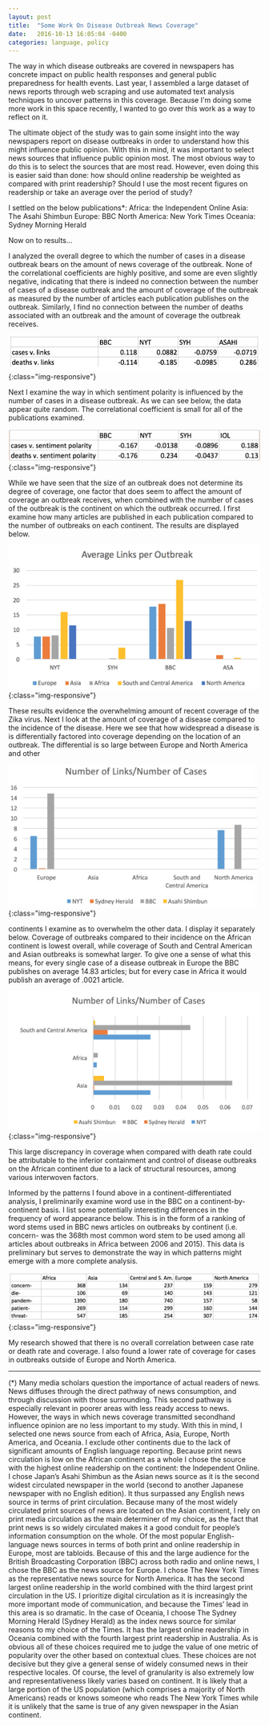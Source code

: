 ```yaml
---
layout: post
title:  "Some Work On Disease Outbreak News Coverage"
date:   2016-10-13 16:05:04 -0400
categories: language, policy
---
```


The way in which disease outbreaks are covered in newspapers has concrete impact on public health responses and general public preparedness for health events. Last year, I assembled a large dataset of news reports through web scraping and use automated text analysis techniques to uncover patterns in this coverage. Because I'm doing some more work in this space recently, I wanted to go over this work as a way to reflect on it.

The ultimate object of the study was to gain some insight into the way newspapers report on disease outbreaks in order to understand how this might influence public opinion. With this in mind, it was important to select news sources that influence public opinion most. The most obvious way to do this is to select the sources that are most read. However, even doing this is easier said than done: how should online readership be weighted as compared with print readership? Should I use the most recent figures on readership or take an average over the period of study? 

I settled on the below publications*:
Africa: the Independent Online
Asia: The Asahi Shimbun
Europe: BBC
North America: New York Times
Oceania: Sydney Morning Herald

Now on to results…

I analyzed the overall degree to which the number of cases in a disease outbreak bears on the amount of news coverage of the outbreak. None of the correlational coefficients are highly positive, and some are even slightly negative, indicating that there is indeed no connection between the number of cases of a disease outbreak and the amount of coverage of the outbreak as measured by the number of articles each publication publishes on the outbreak. Similarly, I find no connection between the number of deaths associated with an outbreak and the amount of coverage the outbreak receives.

![](/assets/p3_img1.png){:class="img-responsive"}



Next I examine the way in which sentiment polarity is influenced by the number of cases in a disease outbreak. As we can see below, the data appear quite random. The correlational coefficient is small for all of the publications examined.

![](/assets/p3_img2.png){:class="img-responsive"}



While we have seen that the size of an outbreak does not determine its degree of coverage, one factor that does seem to affect the amount of coverage an outbreak receives, when combined with the number of cases of the outbreak is the continent on which the outbreak occurred. I first examine how many articles are published in each publication compared to the number of outbreaks on each continent. The results are displayed below.

![](/assets/p3_img3.png){:class="img-responsive"}


These results evidence the overwhelming amount of recent coverage of the Zika virus. Next I look at the amount of coverage of a disease compared to the incidence of the disease. Here we see that how widespread a disease is is differentially factored into coverage depending on the location of an outbreak. The differential is so large between Europe and North America and other

![](/assets/p3_img4.png){:class="img-responsive"}


continents I examine as to overwhelm the other data. I display it separately below. Coverage of outbreaks compared to their incidence on the African continent is lowest overall, while coverage of South and Central American and Asian outbreaks is somewhat larger. To give one a sense of what this means, for every single case of a disease outbreak in Europe the BBC publishes on average 14.83 articles; but for every case in Africa it would publish an average of .0021 article. 

![](/assets/p3_img5.png){:class="img-responsive"}


This large discrepancy in coverage when compared with death rate could be attributable to the inferior containment and control of disease outbreaks on the African continent due to a lack of structural resources, among various interwoven factors. 

Informed by the patterns I found above in a continent-differentiated analysis, I preliminarily examine word use in the BBC on a continent-by-continent basis. I list some potentially interesting differences in the frequency of word appearance below. This is in the form of a ranking of word stems used in BBC news articles on outbreaks by continent (i.e. concern- was the 368th most common word stem to be used among all articles about outbreaks in Africa between 2006 and 2015). This data is preliminary but serves to demonstrate the way in which patterns might emerge with a more complete analysis.

![](/assets/p3_img6.png){:class="img-responsive"}


My research showed that there is no overall correlation between case rate or death rate and coverage. I also found a lower rate of coverage for cases in outbreaks outside of Europe and North America. 

-----------------------------------------------------------------------------------

(*) Many media scholars question the importance of actual readers of news. News diffuses through the direct pathway of news consumption, and 
	through discussion with those surrounding. This second pathway is especially relevant in poorer areas with less ready access to news. However, the ways in which news coverage transmitted secondhand influence opinion are no less important to my study. With this in mind, I selected one news source from each of Africa, Asia, Europe, North America, and Oceania. I exclude other continents due to the lack of significant amounts of English language reporting. Because print news circulation is low on the African continent as a whole I chose the source with the highest online readership on the continent: the Independent Online. I chose Japan’s Asahi Shimbun as the Asian news source as it is the second widest circulated newspaper in the world (second to another Japanese newspaper with no English edition). It thus surpassed any English news source in terms of print circulation. Because many of the most widely circulated print sources of news are located on the Asian continent, I rely on print media circulation as the main determiner of my choice, as the fact that print news is so widely circulated makes it a good conduit for people’s information consumption on the whole. Of the most popular English-language news sources in terms of both print and online readership in Europe, most are tabloids. Because of this and the large audience for the British Broadcasting Corporation (BBC) across both radio and online news, I chose the BBC as the news source for Europe. I chose The New York Times as the representative news source for North America. It has the second largest online readership in the world combined with the third largest print circulation in the US. I prioritize digital circulation as it is increasingly the more important mode of communication, and because the Times’ lead in this area is so dramatic. In the case of Oceania, I choose The Sydney Morning Herald (Sydney Herald) as the index news source for similar reasons to my choice of the Times. It has the largest online readership in Oceania combined with the fourth largest print readership in Australia. As is obvious all of these choices required me to judge the value of one metric of popularity over the other based on contextual clues. These choices are not decisive but they give a general sense of widely consumed news in their respective locales. Of course, the level of granularity is also extremely low and representativeness likely varies based on continent. It is likely that a large portion of the US population (which comprises a majority of North Americans) reads or knows someone who reads The New York Times while it is unlikely that the same is true of any given newspaper in the Asian continent.
